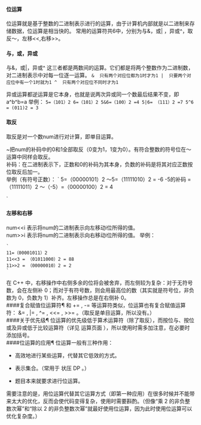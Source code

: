 #### 位运算
位运算就是基于整数的二进制表示进行的运算，由于计算机内部就是以二进制来存储数据，位运算是相当快的。
常用的运算符共6中，分别为与&，或| ，异或^，取反～，左移<<,右移>>。
#### 与，或，异或
与&，或|，异或^ 这三者都是两数间的运算。它们都是将两个整数作为二进制数，对二进制表示中对每一位逐一运算。
`
&  只有两个对应位都为1时才为1
|  只要两个对应位中有一个1时就为1
^  只有两个对应位不同时才为1
`

异或运算都逆运算是它本身，也就是说两次异或同一个数最后结果不变，即a^b^b=a
举例：
`5=（101）2
 6=（101）2
 5&6=（100）2 =4
 5|6= （111）2 =7
 5^6 = (011)2 = 3
 `
 
 #### 取反
 取反是对一个数num进行对计算，即单目运算。<br/>

 ~把num的补码中的0和1全部取反（0变为1，1变为0）。有符合整数的符号位在～运算中同样会取反。
 <br/>
 补码：在二进制表示下，正数和0的补码为其本身，负数的补码是将其对应正数按位取反后加一。
   <br/>
   举例（有符号正数）：
   `
   5=（00000101）2
   ～5=（11111010）2 = -6
   -5的补码 = （11111011）2
   ～（-5）=（00000100）2 = 4  
   
   `
  #### 左移和右移
  
  num<<i 表示将num的二进制表示向左移动i位所得的值。<br/>
 num>>i 表示将num的二进制表示向右移动i位所得的值。
 举例：
    
    `
    11=（00001011）2
    11<<3 = （01011000）2 = 88
    11>>2 = （00000010）2 = 2
    `
 在 C++ 中，右移操作中右侧多余的位将会被舍弃，而左侧较为复杂：对于无符号数，会在左侧补 0；而对于有符号数，则会用最高位的数（其实就是符号位，非负数为 0，负数为 1）补齐。左移操作总是在右侧补 0。
 <br/>
 ####复合赋值位运算符¶
 和 += , -= 等运算符类似，位运算也有复合赋值运算符： &= , |= , ^= , <<= , >>= 。（取反是单目运算，所以没有。）
  <br/>
  ####关于优先级¶
  位运算的优先级低于算术运算符（除了取反），而按位与、按位或及异或低于比较运算符（详见 运算页面 ），所以使用时需多加注意，在必要时添加括号。
  <br/>
 ####位运算的应用¶
 位运算一般有三种作用： <br/>
 
 - 高效地进行某些运算，代替其它低效的方式。
 
 - 表示集合。（常用于 状压 DP 。）
 
 - 题目本来就要求进行位运算。<br/>
 
 需要注意的是，用位运算代替其它运算方式（即第一种应用）在很多时候并不能带来太大的优化，反而会使代码变得复杂，使用时需要斟酌。（但像“乘 2 的非负整数次幂”和“除以 2 的非负整数次幂”就最好使用位运算，因为此时使用位运算可以优化复杂度。）
 <br/>
 

 
 
 
 
 
 
 
 
 
 
 